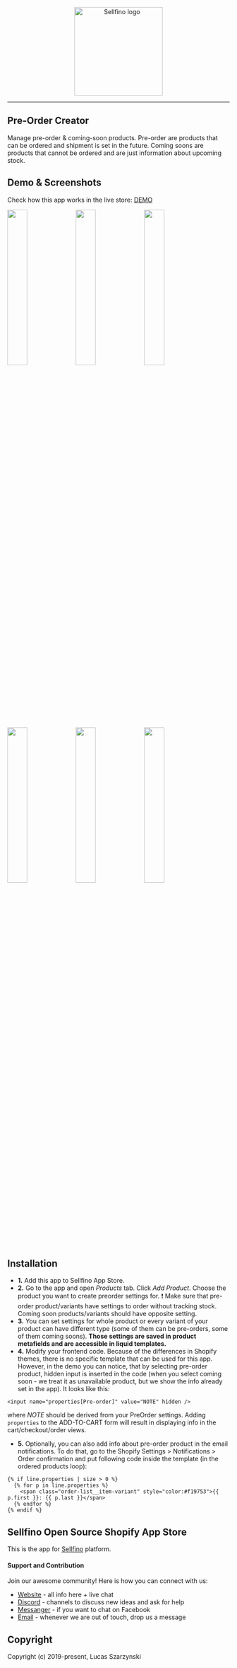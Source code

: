 <p align="center"><a href="https://www.sellfino.com" target="_blank" rel="noopener noreferrer"><img width="200" src="https://www.sellfino.com/images/logo.png" alt="Sellfino logo"></a></p>

---

## Pre-Order Creator
Manage pre-order & coming-soon products. Pre-order are products that can be ordered and shipment is set in the future. Coming soons are products that cannot be ordered and are just information about upcoming stock.

## Demo & Screenshots
Check how this app works in the live store: [DEMO](https://sellfino.myshopify.com/products/green-dress-preorder-coming-soon)

<a href="https://sellfino.com/images/screens/preorder/preorder-1.jpg" target="_blank" rel="noopener noreferrer"><img width="30%" src="https://sellfino.com/images/screens/preorder/preorder-1.jpg"></a> <a href="https://sellfino.com/images/screens/preorder/preorder-2.jpg" target="_blank" rel="noopener noreferrer"><img width="30%" src="https://sellfino.com/images/screens/preorder/preorder-2.jpg"></a> <a href="https://sellfino.com/images/screens/preorder/preorder-3.jpg" target="_blank" rel="noopener noreferrer"><img width="30%" src="https://sellfino.com/images/screens/preorder/preorder-3.jpg"></a> <a href="https://sellfino.com/images/screens/preorder/preorder-4.jpg" target="_blank" rel="noopener noreferrer"><img width="30%" src="https://sellfino.com/images/screens/preorder/preorder-4.jpg"></a> <a href="https://sellfino.com/images/screens/preorder/preorder-5.jpg" target="_blank" rel="noopener noreferrer"><img width="30%" src="https://sellfino.com/images/screens/preorder/preorder-5.jpg"></a> <a href="https://sellfino.com/images/screens/preorder/preorder-6.jpg" target="_blank" rel="noopener noreferrer"><img width="30%" src="https://sellfino.com/images/screens/preorder/preorder-6.jpg"></a>

## Installation
- **1.** Add this app to Sellfino App Store.
- **2.** Go to the app and open *Products* tab. Click *Add Product*. Choose the product you want to create preorder settings for.
:exclamation: Make sure that pre-order product/variants have settings to order without tracking stock. Coming soon products/variants should have opposite setting.
- **3.** You can set settings for whole product or every variant of your product can have different type (some of them can be pre-orders, some of them coming soons). **Those settings are saved in product metafields and are accessible in liquid templates.**
- **4.** Modify your frontend code. Because of the differences in Shopify themes, there is no specific template that can be used for this app. However, in the demo you can notice, that by selecting pre-order product, hidden input is inserted in the code (when you select coming soon - we treat it as unavailable product, but we show the info already set in the app). It looks like this:

``` <input name="properties[Pre-order]" value="NOTE" hidden /> ```

where *NOTE* should be derived from your PreOrder settings. Adding `properties` to the ADD-TO-CART form will result in displaying info in the cart/checkout/order views.

- **5.** Optionally, you can also add info about pre-order product in the email notifications. To do that, go to the Shopify Settings > Notifications > Order confirmation and put following code inside the template (in the ordered products loop):

```
{% if line.properties | size > 0 %}
  {% for p in line.properties %}
    <span class="order-list__item-variant" style="color:#f19753">{{ p.first }}: {{ p.last }}</span>
  {% endfor %}
{% endif %}
```

## Sellfino Open Source Shopify App Store
This is the app for [Sellfino](https://github.com/sellfino/sellfino) platform.

#### Support and Contribution

Join our awesome community! Here is how you can connect with us:
- [Website](https://www.sellfino.com) - all info here + live chat
- [Discord](https://discordapp.com/invite/wrFnzZ3) - channels to discuss new ideas and ask for help
- [Messanger](https://m.me/104484064333760) - if you want to chat on Facebook
- [Email](mailto:contact@sellfino.com) - whenever we are out of touch, drop us a message


## Copyright
Copyright (c) 2019-present, Lucas Szarzynski
